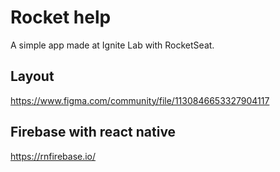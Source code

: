 # Rocket help
A simple app made at Ignite Lab with RocketSeat.

## Layout
https://www.figma.com/community/file/1130846653327904117

## Firebase with react native
https://rnfirebase.io/